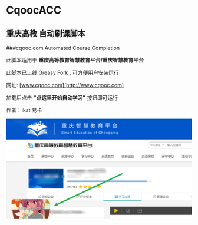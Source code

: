 # CqoocACC

## 重庆高教 自动刷课脚本  
###cqooc.com Automated Course Completion

此脚本适用于 **重庆高等教育智慧教育平台/重庆智慧教育平台**

此脚本已上线 Greasy Fork , 可方便用户安装运行

网址: [www.cqooc.com](http://www.cqooc.com)

加载后点击 **"点这里开始自动学习"** 按钮即可运行

作者：ikat 易卡

![](https://github.com/qinikat/CqoocACC/blob/master/Sample_Picture/run_test.png)


